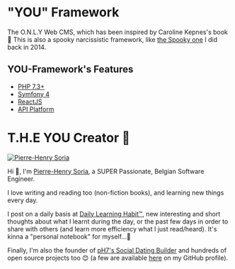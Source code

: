 # "YOU" Framework
The O.N.L.Y Web CMS, which has been inspired by Caroline Kepnes's book 🔮 This is also a spooky narcissistic framework, like [the Spooky one](https://github.com/pH-7/Spooky) I did back in 2014.


## YOU-Framework's Features

* [PHP 7.3+](http://php.net/releases/7_3_0.php)
* [Symfony 4](https://symfony.com)
* [ReactJS](https://reactjs.org)
* [API Platform](https://api-platform.com)


# T.H.E YOU Creator 🍳

[![Pierre-Henry Soria](https://avatars0.githubusercontent.com/u/1325411?s=200)](http://pierrehenry.be "My personal website :-)")

Hi 👋, I'm [Pierre-Henry Soria](http://ph7.me/about-me/), a SUPER Passionate, Belgian Software Engineer. 

I love writing and reading too (non-fiction books), and learning new things every day.

I post on a daily basis at [Daily Learning Habit™](http://dailylearninghabit.com), new interesting and short thoughts about what I learnt during the day, or the past few days in order to share with others (and learn more efficiency what I just read/heard). 
It's kinna a "personal notebook" for myself...🚣

Finally, I'm also the founder of [pH7's Social Dating Builder](https://github.com/pH7Software/pH7-Social-Dating-CMS) and hundreds of open source projects too 😊 (a  few are available [here](https://github.com/pH-7?tab=repositories) on my GitHub profile).

